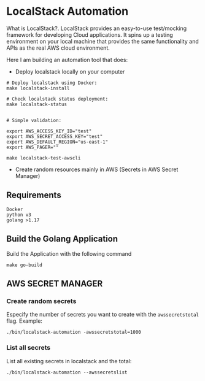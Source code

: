 # LocalStack Automation

What is LocalStack?. LocalStack provides an easy-to-use test/mocking framework for developing Cloud applications. It spins up a testing environment on your local machine that provides the same functionality and APIs as the real AWS cloud environment.

Here I am building an automation tool that does:

- Deploy localstack locally on your computer

```
# Deploy localstack using Docker:
make localstack-install

# Check localstack status deployment:
make localstack-status


# Simple validation:

export AWS_ACCESS_KEY_ID="test"
export AWS_SECRET_ACCESS_KEY="test"
export AWS_DEFAULT_REGION="us-east-1"
export AWS_PAGER=""

make localstack-test-awscli
```

- Create random resources mainly in AWS (Secrets in AWS Secret Manager)

## Requirements

```
Docker
python v3
golang >1.17
```


 ## Build the Golang Application

Build the Application with the following command
 
 ```
 make go-build
 ```

 ## AWS SECRET MANAGER

### Create random secrets

Especify the number of secrets you want to create with the `awssecretstotal` flag. Example:

 ```
 ./bin/localstack-automation -awssecretstotal=1000
 ```

 ### List all secrets

 List all existing secrets in localstack and the total:

 `./bin/localstack-automation --awssecretslist`